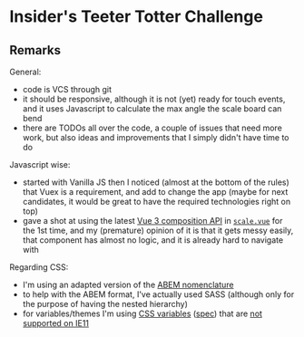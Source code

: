 # Insider's Teeter Totter Challenge


## Remarks

General: 
- code is VCS through git
- it should be responsive, although it is not (yet) ready for touch events, and it uses Javascript to calculate the max angle the scale board can bend
- there are TODOs all over the code, a couple of issues that need more work, but also ideas and improvements that I simply didn't have time to do

Javascript wise:
- started with Vanilla JS then I noticed (almost at the bottom of the rules) that Vuex is a requirement, and add to change the app (maybe for next candidates, it would be great to have the required technologies right on top)
- gave a shot at using the latest [Vue 3 composition API](https://vuejs.org/api/composition-api-setup.html) in [`scale.vue`](./src/components/scale.vue) for the 1st time, and my (premature) opinion of it is that it gets messy easily, that component has almost no logic, and it is already hard to navigate with

Regarding CSS:
- I'm using an adapted version of the [ABEM nomenclature](https://css-tricks.com/abem-useful-adaptation-bem/)
- to help with the ABEM format, I've actually used SASS (although only for the purpose of having the nested hierarchy)
- for variables/themes I'm using [CSS variables](https://developer.mozilla.org/en-US/docs/Web/CSS/Using_CSS_custom_properties) ([spec](https://www.w3.org/TR/css-variables/)) that are [not supported on IE11](https://caniuse.com/css-variables)
